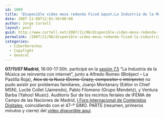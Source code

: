 ```yaml
---
id: 1009
title: 'Disponible ví­deo mesa redonda Ficod &quot;La Industria de la Música se reinventa con internet&quot;'
date: 2007-11-08T12:01:56+00:00
author: Jorge Cortell
layout: post
guid: http://www.cortell.net/2007/11/08/disponible-video-mesa-redonda-ficod-la-industria-de-la-musica-se-reinventa-con-internet/
permalink: /2007/11/08/disponible-video-mesa-redonda-ficod-la-industria-de-la-musica-se-reinventa-con-internet/
categories:
  - CiberDerechos
  - Copyfight
  - General
---
```

**07/11/07 Madrid**, 16:00-17:30h. participé en la <a target="_blank" title="Programa FICOD 2007" href="http://www.ficod2007.es/programa.php">sesión 7.5</a> &#8220;La Industria de la Música se reinventa con internet&#8221;, junto a Alfredo Romeo (Blobject &#8211; La Pastilla Roja), <strike>Alex de la Nuez (Demo-Crazy, compositor e intérprete)</strike> no pudo asistir por problemas familiares, Juanjo Montanary (Editor in Chief MSN), Lucile Collet (Jamendo), Pablo Filomeno (Grupo Mendetz), y Ventura Barba (Yahoo! Music). Auditorio Sur de los recintos feriales de IFEMA de Campo de las Naciones de Madrid, <a target="_blank" title="FICOD" href="http://www.ficod2007.es/">I Foro Internacional de Contenidos Digitales</a>, coincidiendo con el 47-º SIMO. PARTE (resumen, primeros minutos y cierre) del <a target="_blank" title="Video Ficod" href="http://www.ficod2007.es/videos-det.php?id=55">ví­deo disponible aquí­</a>.